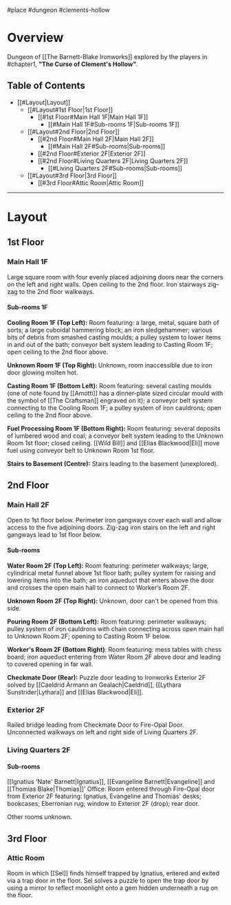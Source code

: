 #place #dungeon #clements-hollow 


# Overview

Dungeon of [[The Barnett-Blake Ironworks]] explored by the players in #chapter1, **"The Curse of Clement's Hollow"**. 

## Table of Contents

- [[#Layout|Layout]]
	- [[#Layout#1st Floor|1st Floor]]
		- [[#1st Floor#Main Hall 1F|Main Hall 1F]]
			- [[#Main Hall 1F#Sub-rooms 1F|Sub-rooms 1F]]
	- [[#Layout#2nd Floor|2nd Floor]]
		- [[#2nd Floor#Main Hall 2F|Main Hall 2F]]
			- [[#Main Hall 2F#Sub-rooms|Sub-rooms]]
		- [[#2nd Floor#Exterior 2F|Exterior 2F]]
		- [[#2nd Floor#Living Quarters 2F|Living Quarters 2F]]
			- [[#Living Quarters 2F#Sub-rooms|Sub-rooms]]
	- [[#Layout#3rd Floor|3rd Floor]]
		- [[#3rd Floor#Attic Room|Attic Room]]

---
# Layout

## 1st Floor

### Main Hall 1F

Large square room with four evenly placed adjoining doors near the corners on the left and right walls. Open ceiling to the 2nd floor. Iron stairways zig-zag to the 2nd floor walkways.

#### Sub-rooms 1F

**Cooling Room 1F (Top Left):** Room featuring: a large, metal, square bath of sorts; a large cuboidal hammering block; an iron sledgehammer; various bits of debris from smashed casting moulds; a pulley system to lower items in and out of the bath; conveyor belt system leading to Casting Room 1F; open ceiling to the 2nd floor above.

**Unknown Room 1F (Top Right):** Unknown, room inaccessible due to iron door glowing molten hot.

**Casting Room 1F (Bottom Left):** Room featuring: several casting moulds (one of note found by [[Amotti]] has a dinner-plate sized circular mould with the symbol of [[The Craftsman]] engraved on it); a conveyor belt system connecting to the Cooling Room 1F; a pulley system of iron cauldrons; open ceiling to the 2nd floor above.

**Fuel Processing Room 1F (Bottom Right):** Room featuring: several deposits of lumbered wood and coal; a conveyor belt system leading to the Unknown Room 1st floor; closed ceiling. [[Wild Bill]] and [[Elias Blackwood|Eli]] move fuel using conveyor belt to Unknown Room 1st floor.

**Stairs to Basement (Centre):** Stairs leading to the basement (unexplored).


## 2nd Floor

### Main Hall 2F

Open to 1st floor below. Perimeter iron gangways cover each wall and allow access to the five adjoining doors. Zig-zag iron stairs on the left and right gangways lead to 1st floor below.

#### Sub-rooms

**Water Room 2F (Top Left):** Room featuring: perimeter walkways; large, cylindrical metal funnel above 1st floor bath; pulley system for raising and lowering items into the bath; an iron aqueduct that enters above the door and crosses the open main hall to connect to Worker’s Room 2F.

**Unknown Room 2F (Top Right):** Unknown, door can't be opened from this side.

**Pouring Room 2F (Bottom Left):** Room featuring: perimeter walkways; pulley system of iron cauldrons with chain connecting across open main hall to Unknown Room 2F; opening to Casting Room 1F below.

**Worker's Room 2F (Bottom Right)**: Room featuring: mess tables with chess board; iron aqueduct entering from Water Room 2F above door and leading to covered opening in far wall.

**Checkmate Door (Rear):** Puzzle door leading to Ironworks Exterior 2F solved by [[Caeldrid Àrmann an Gealach|Caeldrid]], [[Lythara Sunstrider|Lythara]] and [[Elias Blackwood|Eli]].

### Exterior 2F

Railed bridge leading from Checkmate Door to Fire-Opal Door. Unconnected walkways on left and right side of Living Quarters 2F.

### Living Quarters 2F

#### Sub-rooms

[[Ignatius 'Nate' Barnett|Ignatius]], [[Evangeline Barnett|Evangeline]] and [[Thomias Blake|Thomias]]' Office: Room entered through Fire-Opal door from Exterior 2F featuring: Ignatius, Evangeline and Thomias' desks; bookcases; Eberronian rug; window to Exterior 2F (drop); rear door.

Other rooms unknown.

## 3rd Floor

### Attic Room

Room in which [[Sel]] finds himself trapped by Ignatius, entered and exited via a trap door in the floor. Sel solves a puzzle to open the trap door by using a mirror to reflect moonlight onto a gem hidden underneath a rug on the floor.